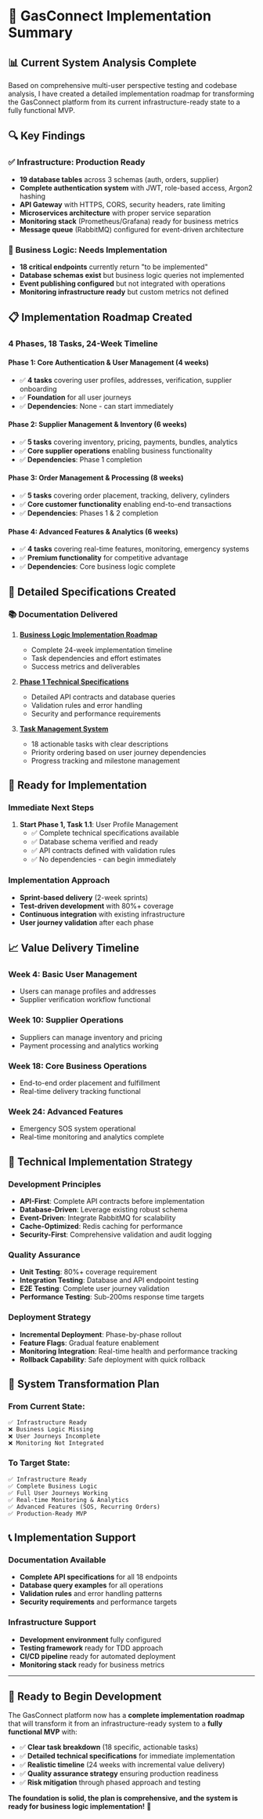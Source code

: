 # 🎯 GasConnect Implementation Summary

## 📊 **Current System Analysis Complete**

Based on comprehensive multi-user perspective testing and codebase analysis, I have created a detailed implementation roadmap for transforming the GasConnect platform from its current infrastructure-ready state to a fully functional MVP.

## 🔍 **Key Findings**

### ✅ **Infrastructure: Production Ready**
- **19 database tables** across 3 schemas (auth, orders, supplier)
- **Complete authentication system** with JWT, role-based access, Argon2 hashing
- **API Gateway** with HTTPS, CORS, security headers, rate limiting
- **Microservices architecture** with proper service separation
- **Monitoring stack** (Prometheus/Grafana) ready for business metrics
- **Message queue** (RabbitMQ) configured for event-driven architecture

### 🔄 **Business Logic: Needs Implementation**
- **18 critical endpoints** currently return "to be implemented"
- **Database schemas exist** but business logic queries not implemented
- **Event publishing configured** but not integrated with operations
- **Monitoring infrastructure ready** but custom metrics not defined

## 📋 **Implementation Roadmap Created**

### **4 Phases, 18 Tasks, 24-Week Timeline**

#### **Phase 1: Core Authentication & User Management** (4 weeks)
- ✅ **4 tasks** covering user profiles, addresses, verification, supplier onboarding
- ✅ **Foundation** for all user journeys
- ✅ **Dependencies**: None - can start immediately

#### **Phase 2: Supplier Management & Inventory** (6 weeks)  
- ✅ **5 tasks** covering inventory, pricing, payments, bundles, analytics
- ✅ **Core supplier operations** enabling business functionality
- ✅ **Dependencies**: Phase 1 completion

#### **Phase 3: Order Management & Processing** (8 weeks)
- ✅ **5 tasks** covering order placement, tracking, delivery, cylinders
- ✅ **Core customer functionality** enabling end-to-end transactions
- ✅ **Dependencies**: Phases 1 & 2 completion

#### **Phase 4: Advanced Features & Analytics** (6 weeks)
- ✅ **4 tasks** covering real-time features, monitoring, emergency systems
- ✅ **Premium functionality** for competitive advantage
- ✅ **Dependencies**: Core business logic complete

## 🎯 **Detailed Specifications Created**

### **📚 Documentation Delivered**
1. **[Business Logic Implementation Roadmap](BUSINESS_LOGIC_IMPLEMENTATION_ROADMAP.md)**
   - Complete 24-week implementation timeline
   - Task dependencies and effort estimates
   - Success metrics and deliverables

2. **[Phase 1 Technical Specifications](PHASE_1_TECHNICAL_SPECIFICATIONS.md)**
   - Detailed API contracts and database queries
   - Validation rules and error handling
   - Security and performance requirements

3. **[Task Management System](../README.md#task-management)**
   - 18 actionable tasks with clear descriptions
   - Priority ordering based on user journey dependencies
   - Progress tracking and milestone management

## 🚀 **Ready for Implementation**

### **Immediate Next Steps**
1. **Start Phase 1, Task 1.1**: User Profile Management
   - ✅ Complete technical specifications available
   - ✅ Database schema verified and ready
   - ✅ API contracts defined with validation rules
   - ✅ No dependencies - can begin immediately

### **Implementation Approach**
- **Sprint-based delivery** (2-week sprints)
- **Test-driven development** with 80%+ coverage
- **Continuous integration** with existing infrastructure
- **User journey validation** after each phase

## 📈 **Value Delivery Timeline**

### **Week 4: Basic User Management**
- Users can manage profiles and addresses
- Supplier verification workflow functional

### **Week 10: Supplier Operations**  
- Suppliers can manage inventory and pricing
- Payment processing and analytics working

### **Week 18: Core Business Operations**
- End-to-end order placement and fulfillment
- Real-time delivery tracking functional

### **Week 24: Advanced Features**
- Emergency SOS system operational
- Real-time monitoring and analytics complete

## 🔧 **Technical Implementation Strategy**

### **Development Principles**
- **API-First**: Complete API contracts before implementation
- **Database-Driven**: Leverage existing robust schema
- **Event-Driven**: Integrate RabbitMQ for scalability
- **Cache-Optimized**: Redis caching for performance
- **Security-First**: Comprehensive validation and audit logging

### **Quality Assurance**
- **Unit Testing**: 80%+ coverage requirement
- **Integration Testing**: Database and API endpoint testing
- **E2E Testing**: Complete user journey validation
- **Performance Testing**: Sub-200ms response time targets

### **Deployment Strategy**
- **Incremental Deployment**: Phase-by-phase rollout
- **Feature Flags**: Gradual feature enablement
- **Monitoring Integration**: Real-time health and performance tracking
- **Rollback Capability**: Safe deployment with quick rollback

## 🎉 **System Transformation Plan**

### **From Current State**:
```
✅ Infrastructure Ready
❌ Business Logic Missing
❌ User Journeys Incomplete
❌ Monitoring Not Integrated
```

### **To Target State**:
```
✅ Infrastructure Ready
✅ Complete Business Logic
✅ Full User Journeys Working
✅ Real-time Monitoring & Analytics
✅ Advanced Features (SOS, Recurring Orders)
✅ Production-Ready MVP
```

## 📞 **Implementation Support**

### **Documentation Available**
- **Complete API specifications** for all 18 endpoints
- **Database query examples** for all operations
- **Validation rules** and error handling patterns
- **Security requirements** and performance targets

### **Infrastructure Support**
- **Development environment** fully configured
- **Testing framework** ready for TDD approach
- **CI/CD pipeline** ready for automated deployment
- **Monitoring stack** ready for business metrics

---

## 🚀 **Ready to Begin Development**

The GasConnect platform now has a **complete implementation roadmap** that will transform it from an infrastructure-ready system to a **fully functional MVP** with:

- ✅ **Clear task breakdown** (18 specific, actionable tasks)
- ✅ **Detailed technical specifications** for immediate implementation
- ✅ **Realistic timeline** (24 weeks with incremental value delivery)
- ✅ **Quality assurance strategy** ensuring production readiness
- ✅ **Risk mitigation** through phased approach and testing

**The foundation is solid, the plan is comprehensive, and the system is ready for business logic implementation!** 🎉
